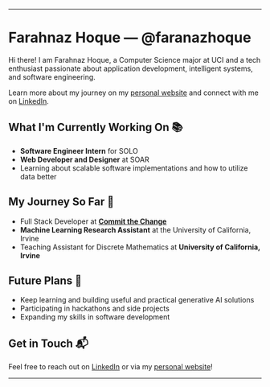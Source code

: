 
---

# Farahnaz Hoque — @faranazhoque

Hi there! I am Farahnaz Hoque, a Computer Science major at UCI and a tech enthusiast passionate about application development, intelligent systems, and software engineering.

Learn more about my journey on my [personal website](https://farahnazhoque.tech) and connect with me on [LinkedIn](https://www.linkedin.com/in/farahnazhoque/).

## What I'm Currently Working On 📚

- **Software Engineer Intern** for SOLO
- **Web Developer and Designer** at SOAR
- Learning about scalable software implementations and how to utilize data better

## My Journey So Far 🚀

- Full Stack Developer at **[Commit the Change](https://ctc-uci.com/)**
- **Machine Learning Research Assistant** at the University of California, Irvine
- Teaching Assistant for Discrete Mathematics at **University of California, Irvine**

## Future Plans 🔮

- Keep learning and building useful and practical generative AI solutions
- Participating in hackathons and side projects
- Expanding my skills in software development

## Get in Touch 📬

Feel free to reach out on [LinkedIn](https://www.linkedin.com/in/farahnazhoque/) or via my [personal website](https://farahnazhoque.tech)!

---
